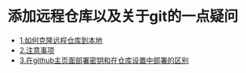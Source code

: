 # **添加远程仓库以及关于git的一点疑问**

- [1.如何克隆远程仓库到本地](#1)
- [2.注意事项](#2)
- [3.在github主页面部署密钥和在仓库设置中部署的区别](#3)

